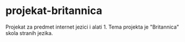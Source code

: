 # projekat-britannica
 Projekat za predmet internet jezici i alati 1. Tema projekta je "Britannica" skola stranih jezika.

